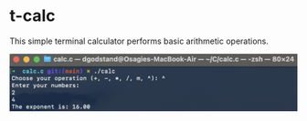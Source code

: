 # t-calc
This simple terminal calculator performs basic arithmetic operations.


![calc](https://github.com/osag1e/t-calc/blob/main/calc.png)

